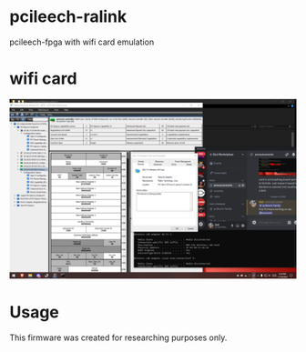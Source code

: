 # pcileech-ralink
pcileech-fpga with wifi card emulation

# wifi card
![screenshot](picture.png)
# Usage
This firmware was created for researching purposes only.  



